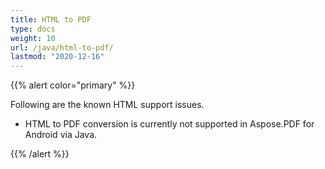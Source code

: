 ```yaml
---
title: HTML to PDF
type: docs
weight: 10
url: /java/html-to-pdf/
lastmod: "2020-12-16"
---
```


{{% alert color="primary" %}} 

Following are the known HTML support issues.

- HTML to PDF conversion is currently not supported in Aspose.PDF for Android via Java.

{{% /alert %}}
